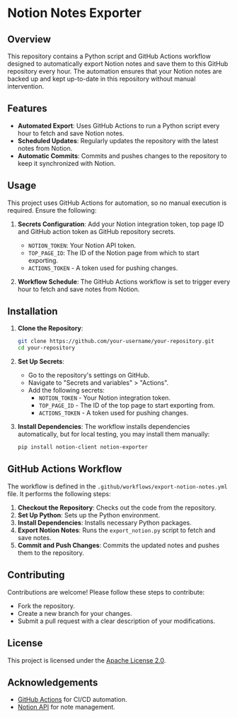 # Notion Notes Exporter

## Overview
This repository contains a Python script and GitHub Actions workflow designed to automatically export Notion notes and save them to this GitHub repository every hour. The automation ensures that your Notion notes are backed up and kept up-to-date in this repository without manual intervention.

## Features
- **Automated Export**: Uses GitHub Actions to run a Python script every hour to fetch and save Notion notes.
- **Scheduled Updates**: Regularly updates the repository with the latest notes from Notion.
- **Automatic Commits**: Commits and pushes changes to the repository to keep it synchronized with Notion.

## Usage
This project uses GitHub Actions for automation, so no manual execution is required. Ensure the following:

1. **Secrets Configuration**: Add your Notion integration token, top page ID and GitHub action token as GitHub repository secrets.
    - `NOTION_TOKEN`: Your Notion API token.
    - `TOP_PAGE_ID`: The ID of the Notion page from which to start exporting.
    - `ACTIONS_TOKEN` - A token used for pushing changes.

2. **Workflow Schedule**: The GitHub Actions workflow is set to trigger every hour to fetch and save notes from Notion.

## Installation

1. **Clone the Repository**:
    ```bash
    git clone https://github.com/your-username/your-repository.git
    cd your-repository
    ```

2. **Set Up Secrets**:
    - Go to the repository's settings on GitHub.
    - Navigate to "Secrets and variables" > "Actions".
    - Add the following secrets:
      - `NOTION_TOKEN` - Your Notion integration token.
      - `TOP_PAGE_ID` - The ID of the top page to start exporting from.
      - `ACTIONS_TOKEN` - A token used for pushing changes.

3. **Install Dependencies**:
    The workflow installs dependencies automatically, but for local testing, you may install them manually:
    ```bash
    pip install notion-client notion-exporter
    ```

## GitHub Actions Workflow

The workflow is defined in the `.github/workflows/export-notion-notes.yml` file. It performs the following steps:

1. **Checkout the Repository**: Checks out the code from the repository.
2. **Set Up Python**: Sets up the Python environment.
3. **Install Dependencies**: Installs necessary Python packages.
4. **Export Notion Notes**: Runs the `export_notion.py` script to fetch and save notes.
5. **Commit and Push Changes**: Commits the updated notes and pushes them to the repository.

## Contributing
Contributions are welcome! Please follow these steps to contribute:
- Fork the repository.
- Create a new branch for your changes.
- Submit a pull request with a clear description of your modifications.

## License
This project is licensed under the [Apache License 2.0](LICENSE).

## Acknowledgements
- [GitHub Actions](https://github.com/features/actions) for CI/CD automation.
- [Notion API](https://developers.notion.com/) for note management.
